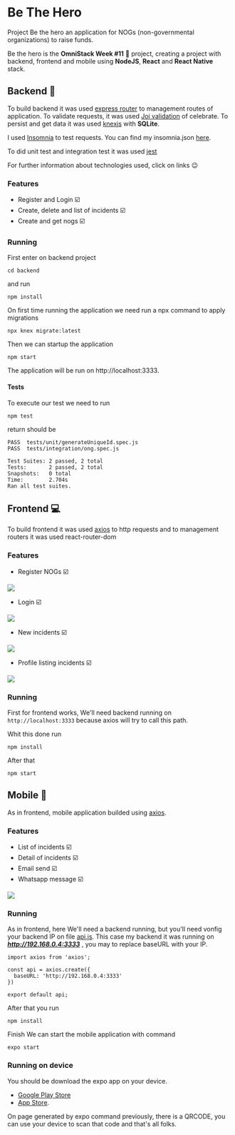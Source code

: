 # Be The Hero
Project Be the hero an application for NOGs (non-governmental organizations) to raise funds.

Be the hero is the __OmniStack Week #11__ :rocket: project, creating a project with backend, frontend and mobile using __NodeJS__, __React__ and __React Native__ stack.

## Backend :scroll:
To build backend it was used [express router](https://expressjs.com/pt-br/guide/routing.html) to management routes of application. To validate requests, it was used [Joi validation](https://github.com/arb/celebrate) of celebrate. To persist and get data it was used [knexjs](http://knexjs.org/) with __SQLite__.

I used [Insomnia](https://insomnia.rest/download/) to test requests. You can find my insomnia.json [here](/backend/insomnia.json).

To did unit test and integration test it was used [jest](https://jestjs.io/)

For further information about technologies used, click on links :wink:

### Features
- Register and Login :ballot_box_with_check:
- Create, delete and list of incidents :ballot_box_with_check:
- Create and get nogs :ballot_box_with_check:

### Running
First enter on backend project

`cd backend`

and run 

`npm install`

On first time running the application we need run a npx command to apply migrations

`npx knex migrate:latest`

Then we can startup the application

`npm start`

The application will be run on http://localhost:3333.

#### Tests

To execute our test we need to run 

`npm test`

return should be

```
PASS  tests/unit/generateUniqueId.spec.js
PASS  tests/integration/ong.spec.js

Test Suites: 2 passed, 2 total
Tests:       2 passed, 2 total
Snapshots:   0 total
Time:        2.704s
Ran all test suites.
```

## Frontend :computer:
To build frontend it was used [axios](https://github.com/axios/axios) to http requests and to management routers it was used react-router-dom

### Features
- Register NOGs :ballot_box_with_check:

![](/frontend/screenshot/register.png)

- Login :ballot_box_with_check:

![](/frontend/screenshot/login.png)

- New incidents :ballot_box_with_check:

![](/frontend/screenshot/incident.png)

- Profile listing incidents :ballot_box_with_check:

![](/frontend/screenshot/profile.png)

### Running
First for frontend works, We'll need backend running on `http://localhost:3333` because axios will try to call this path.

Whit this done run 

`npm install`

After that

`npm start`

## Mobile :iphone:
As in frontend, mobile application builded using [axios](https://github.com/axios/axios).

### Features
- List of incidents :ballot_box_with_check:
- Detail of incidents :ballot_box_with_check:
- Email send :ballot_box_with_check:
- Whatsapp message :ballot_box_with_check:

![](/mobile/screenrecord/record.gif)

### Running
As in frontend, here We'll need a backend running, but you'll need vonfig your backend IP on file [api.js](/mobile/src/services/api.js).
This case my backend it was running on ___http://192.168.0.4:3333___ , you may to replace baseURL with your IP.

```
import axios from 'axios';

const api = axios.create({
  baseURL: 'http://192.168.0.4:3333'
})

export default api;
```
After that you run

`npm install`

Finish We can start the mobile application with command

`expo start`

### Running on device
You should be download the expo app on your device.

- [Google Play Store](https://play.google.com/store/apps/details?id=host.exp.exponent&hl=pt_BR)
- [App Store](https://apps.apple.com/br/app/expo-client/id982107779).

On page generated by expo command previously, there is a QRCODE, you can use your device to scan that code and that's all folks.
